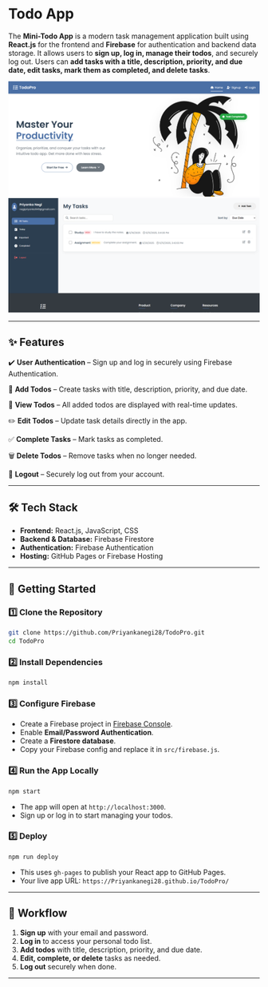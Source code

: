 # Todo App

The **Mini-Todo App** is a modern task management application built using **React.js** for the frontend and **Firebase** for authentication and backend data storage. It allows users to **sign up, log in, manage their todos**, and securely log out. Users can **add tasks with a title, description, priority, and due date, edit tasks, mark them as completed, and delete tasks**.

![Todo Preview](https://github.com/Priyankanegi28/TodoPro/blob/main/src/screenshots/main.png)
![Todo Preview](https://github.com/Priyankanegi28/TodoPro/blob/main/src/screenshots/todo.png)

---

## ✨ Features

✔️ **User Authentication** – Sign up and log in securely using Firebase Authentication.

📝 **Add Todos** – Create tasks with title, description, priority, and due date.

📌 **View Todos** – All added todos are displayed with real-time updates.

✏️ **Edit Todos** – Update task details directly in the app.

✅ **Complete Tasks** – Mark tasks as completed.

🗑️ **Delete Todos** – Remove tasks when no longer needed.

👤 **Logout** – Securely log out from your account.

---

## 🛠️ Tech Stack

* **Frontend:** React.js, JavaScript, CSS
* **Backend & Database:** Firebase Firestore
* **Authentication:** Firebase Authentication
* **Hosting:** GitHub Pages or Firebase Hosting

---

## 🚀 Getting Started

### 1️⃣ Clone the Repository

```bash
git clone https://github.com/Priyankanegi28/TodoPro.git
cd TodoPro
```

### 2️⃣ Install Dependencies

```bash
npm install
```

### 3️⃣ Configure Firebase

* Create a Firebase project in [Firebase Console](https://console.firebase.google.com/).
* Enable **Email/Password Authentication**.
* Create a **Firestore database**.
* Copy your Firebase config and replace it in `src/firebase.js`.

### 4️⃣ Run the App Locally

```bash
npm start
```

* The app will open at `http://localhost:3000`.
* Sign up or log in to start managing your todos.

### 5️⃣ Deploy

```bash
npm run deploy
```

* This uses `gh-pages` to publish your React app to GitHub Pages.
* Your live app URL: `https://Priyankanegi28.github.io/TodoPro/`

---

## 🔄 Workflow

1. **Sign up** with your email and password.
2. **Log in** to access your personal todo list.
3. **Add todos** with title, description, priority, and due date.
4. **Edit, complete, or delete** tasks as needed.
5. **Log out** securely when done.

---

